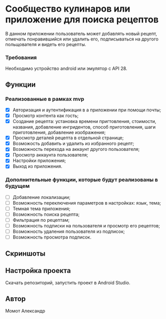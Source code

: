 # Сообщество кулинаров или приложение для поиска рецептов

В данном приложении пользователь может добавлять новый рецепт, отмечать понравившийся или удалить его, подписываться на другого польщователя и видеть его рецепты. 

### Требования
Необходимо устройство android или эмулятор с API 28.

## Функции
### Реализованные в рамках mvp
- [x] Авторизация и аутентификация в а приложении при помощи почты;
- [x] Просмотр контента как гость;
- [x] Создание рецепта: установка времени пригтовления, стоимости, названия, добавление ингридентов, способ приготовления, шаги приготовления, добавление изображения;
- [x] Просмотр деталей рецепта в отдельной странице;
- [x] Возможость добавить и удалить из избранного рецепт;
- [x] Возможность перехода на аккаунт другого пользователя;
- [x] Просмотр аккаунта пользователя;
- [x] Настройки приложения;
- [x] Выход из приложения.

### Дополнительные функции, которые будут реализованы в будущем
- [ ] Добавление локализации;
- [ ] Возможность переключения параметров в настройках: язык, тема;
- [ ] Темная тема приложения;
- [ ] Возможность поиска рецепта;
- [ ] Фильтрация по рецептам;
- [ ] Возможность подписки на пользователя и просмотр его рецептов;
- [ ] Возможность удаления пользователя из подписок;
- [ ] Возможность просмотра подписок.

## Скриншоты


## Настройка проекта
Скачать репозиторий, запустить проект в Android Studio.

## Автор
Момот Александр


